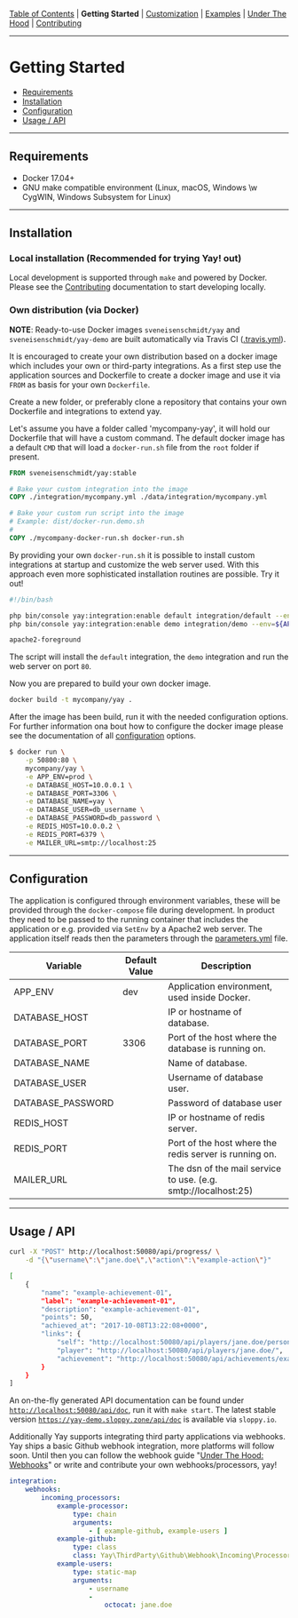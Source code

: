 [Table of Contents](README.md) | **Getting Started** | [Customization](customization.md) | [Examples](examples.md) | [Under The Hood](under-the-hood.md) | [Contributing](contributing.md)



---

# Getting Started

* [Requirements](getting-started.md#requirements)
* [Installation](getting-started.md#installation)
* [Configuration](getting-started.md#configuration)
* [Usage / API](getting-started.md#usage--api)

---

## Requirements

- Docker 17.04+
- GNU make compatible environment (Linux, macOS, Windows \w CygWIN, Windows Subsystem for Linux)

---

## Installation

### Local installation (Recommended for trying Yay! out)

Local development is supported through `make` and powered by Docker. Please see the [Contributing](contributing.md) documentation to start developing locally.

### Own distribution (via Docker)

__NOTE__: Ready-to-use Docker images `sveneisenschmidt/yay` and `sveneisenschmidt/yay-demo` are built automatically via Travis CI ([.travis.yml](../.travis.yml)).

It is encouraged to create your own distribution based on a docker image which includes your own or third-party integrations. As a first step use the application sources and Dockerfile to create a docker image and use it via `FROM` as basis for your own `Dockerfile`.

Create a new folder, or preferably clone a repository that contains your own Dockerfile and integrations to extend yay.

Let's assume you have a folder called 'mycompany-yay', it will hold our Dockerfile that will have a custom command. The default docker image has a default `CMD` that will load a `docker-run.sh` file from the `root` folder if present.

```Dockerfile
FROM sveneisenschmidt/yay:stable

# Bake your custom integration into the image
COPY ./integration/mycompany.yml ./data/integration/mycompany.yml

# Bake your custom run script into the image
# Example: dist/docker-run.demo.sh
#
COPY ./mycompany-docker-run.sh docker-run.sh
```

By providing your own `docker-run.sh` it is possible to install custom integrations at startup and customize the web server used. With this approach even more sophisticated installation routines are possible. Try it out!

```bash
#!/bin/bash

php bin/console yay:integration:enable default integration/default --env=${APP_ENV}
php bin/console yay:integration:enable demo integration/demo --env=${APP_ENV}

apache2-foreground
```

The script will install the `default` integration, the `demo` integration and run the web server on port `80`.

Now you are prepared to build your own docker image.
```bash
docker build -t mycompany/yay .
```

After the image has been build, run it with the needed configuration options. For further information ona bout how to configure the docker image please see the documentation of all [configuration](configuration.md) options.
```bash
$ docker run \
    -p 50800:80 \
    mycompany/yay \
    -e APP_ENV=prod \
    -e DATABASE_HOST=10.0.0.1 \
    -e DATABASE_PORT=3306 \
    -e DATABASE_NAME=yay \
    -e DATABASE_USER=db_username \
    -e DATABASE_PASSWORD=db_password \
    -e REDIS_HOST=10.0.0.2 \
    -e REDIS_PORT=6379 \
    -e MAILER_URL=smtp://localhost:25
```

---

## Configuration

The application is configured through environment variables, these will be provided through the `docker-compose` file during development. In product they need to be passed to the running container that includes the application or e.g. provided via `SetEnv` by a Apache2 web server. The application itself reads then the parameters through the [parameters.yml](../config/parameters.yml) file.

| Variable | Default Value | Description |
|---|---|---|
| APP_ENV | dev | Application environment, used inside Docker. |
| DATABASE_HOST | | IP or hostname of database. |
| DATABASE_PORT | 3306 | Port of the host where the database is running on. |
| DATABASE_NAME | | Name of database. |
| DATABASE_USER | | Username of database user. |
| DATABASE_PASSWORD | | Password of database user |
| REDIS_HOST | | IP or hostname of redis server. |
| REDIS_PORT | | Port of the host where the redis server is running on. |
| MAILER_URL | | The dsn of the mail service to use. (e.g. smtp://localhost:25) |

---

## Usage / API

```bash
curl -X "POST" http://localhost:50080/api/progress/ \
    -d "{\"username\":\"jane.doe\",\"action\":\"example-action\"}"

[
    {
        "name": "example-achievement-01",
        "label": "example-achievement-01",
        "description": "example-achievement-01",
        "points": 50,
        "achieved_at": "2017-10-08T13:22:08+0000",
        "links": {
            "self": "http://localhost:50080/api/players/jane.doe/personal-achievements/",
            "player": "http://localhost:50080/api/players/jane.doe/",
            "achievement": "http://localhost:50080/api/achievements/example-achievement-01/"
        }
    }
]
```

An on-the-fly generated API documentation can be found under [`http://localhost:50080/api/doc`](http://localhost:50080/api/doc), run it with `make start`. The latest stable version [`https://yay-demo.sloppy.zone/api/doc`](https://yay-demo.sloppy.zone/api/doc) is available via `sloppy.io`.

Additionally Yay supports integrating third party applications via webhooks. Yay ships a basic Github webhook integration, more platforms will follow soon. Until then you can follow the webhook guide "[Under The Hood: Webhooks](under-the-hood.md#webhooks)" or write and contribute your own webhooks/processors, yay!

```yml
integration:
    webhooks:
        incoming_processors:
            example-processor:
                type: chain
                arguments:
                    - [ example-github, example-users ]
            example-github:
                type: class
                class: Yay\ThirdParty\Github\Webhook\Incoming\Processor\GithubProcessor
            example-users:
                type: static-map
                arguments:
                    - username
                    -
                        octocat: jane.doe
```
